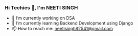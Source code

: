 ### Hi Techies 👋, I'm NEETI SINGH
- 🔭 I’m currently working on DSA
- 🌱 I’m currently learning Backend Development using Django
- 📫 How to reach me: neetisingh82541@gmail.com
<!--
**neeti-17/neeti-17** is a ✨ _special_ ✨ repository because its `README.md` (this file) appears on your GitHub profile.

Here are some ideas to get you started:


- 👯 I’m looking to collaborate on ...
- 🤔 I’m looking for help with ...
- 💬 Ask me about ...

- 😄 Pronouns: ...
- ⚡ Fun fact: ...
-->
